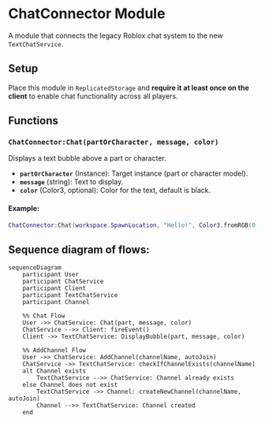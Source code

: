 # ChatConnector Module

A module that connects the legacy Roblox chat system to the new `TextChatService`.

## Setup
Place this module in `ReplicatedStorage` and **require it at least once on the client** to enable chat functionality across all players.

## Functions

### `ChatConnector:Chat(partOrCharacter, message, color)`
Displays a text bubble above a part or character.

- **`partOrCharacter`** (Instance): Target instance (part or character model).
- **`message`** (string): Text to display.
- **`color`** (Color3, optional): Color for the text, default is black.

#### Example:
```lua
ChatConnector:Chat(workspace.SpawnLocation, "Hello!", Color3.fromRGB(0, 255, 0))  -- Green text
```


## Sequence diagram of flows:
```mermaid
sequenceDiagram
    participant User
    participant ChatService
    participant Client
    participant TextChatService
    participant Channel

    %% Chat Flow
    User ->> ChatService: Chat(part, message, color)
    ChatService -->> Client: fireEvent()
    Client ->> TextChatService: DisplayBubble(part, message, color)

    %% AddChannel Flow
    User ->> ChatService: AddChannel(channelName, autoJoin)
    ChatService ->> TextChatService: checkIfChannelExists(channelName)
    alt Channel exists
        TextChatService -->> ChatService: Channel already exists
    else Channel does not exist
        TextChatService ->> Channel: createNewChannel(channelName, autoJoin)
        Channel -->> TextChatService: Channel created
    end

```